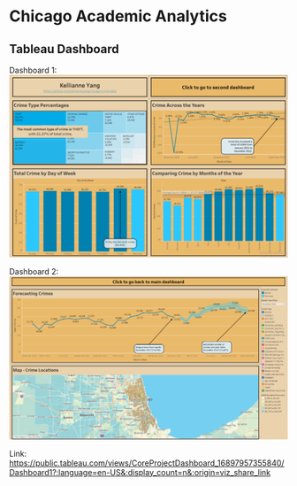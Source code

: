 # **Chicago Academic Analytics**

## Tableau Dashboard

Dashboard 1:
![image](https://github.com/kellianneyang/chicago-crime-data/blob/main/Images/chicago%20dashboard%20screenshot%201.PNG)

Dashboard 2:
![image](https://github.com/kellianneyang/chicago-crime-data/blob/main/Images/chicago%20dashboard%20screenshot%202.PNG)

Link:
https://public.tableau.com/views/CoreProjectDashboard_16897957355840/Dashboard1?:language=en-US&:display_count=n&:origin=viz_share_link
